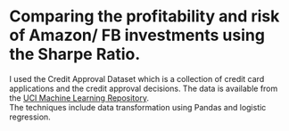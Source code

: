 # Comparing the profitability and risk of Amazon/ FB investments using the Sharpe Ratio. 

I used the Credit Approval Dataset which is a collection of credit card applications and the credit approval decisions. The data is available from the [UCI Machine Learning Repository](http://archive.ics.uci.edu/ml/datasets/credit+approval). <br>
The techniques include data transformation using Pandas and logistic regression.
